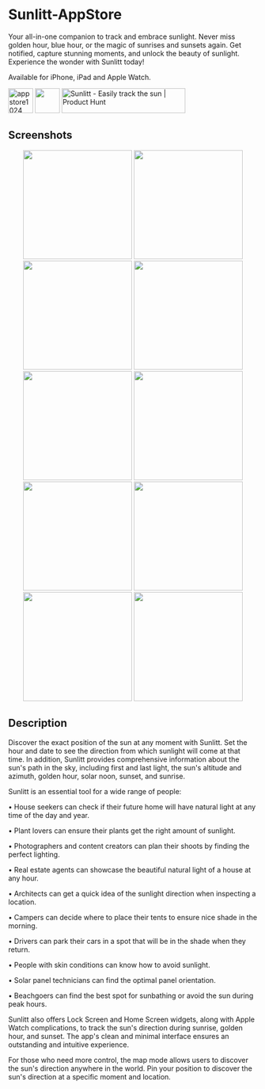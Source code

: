 # Sunlitt-AppStore
Your all-in-one companion to track and embrace sunlight. Never miss golden hour, blue hour, or the magic of sunrises and sunsets again. Get notified, capture stunning moments, and unlock the beauty of sunlight. Experience the wonder with Sunlitt today!

Available for iPhone, iPad and Apple Watch.

<img height="50" alt="appstore1024" src="https://user-images.githubusercontent.com/55358113/235526907-c36a3275-6c1c-4c19-8907-f454e4f358e2.png"> [<img src="https://user-images.githubusercontent.com/55358113/174020637-ca23803f-341c-48ce-b896-1fd4b7423310.svg" height="50">](https://apps.apple.com/app/litt/id1628751457)
<a href="https://www.producthunt.com/posts/sunlitt?utm_source=badge-featured&utm_medium=badge&utm_souce=badge-sunlitt" target="_blank"><img src="https://api.producthunt.com/widgets/embed-image/v1/featured.svg?post_id=405401&theme=light" alt="Sunlitt - Easily&#0032;track&#0032;the&#0032;sun | Product Hunt" style="width: 250px; height: 50px;" width="250" height="54" /></a>

## Screenshots

<p align="center">
<img width=220 src="https://github.com/Sunlitt/Sunlitt-AppStore/assets/55358113/96bda603-3ad7-4133-beb3-f4f789780e63" /> <img width=220 src="https://github.com/Sunlitt/Sunlitt-AppStore/assets/55358113/ed70871a-d937-499d-b9a9-d466085b5b1b" /> <img width=220 src="https://github.com/Sunlitt/Sunlitt-AppStore/assets/55358113/dbe4bd66-d0d4-410f-a3c5-b7f4d91b2a29" /> <img width=220 src="https://github.com/Sunlitt/Sunlitt-AppStore/assets/55358113/38eecaa1-0628-4ab4-903c-2792115f349c" /> <img width=220 src="https://github.com/Sunlitt/Sunlitt-AppStore/assets/55358113/31a276e9-700e-4b72-b120-c99260a22d16" /> <img width=220 src="https://github.com/Sunlitt/Sunlitt-AppStore/assets/55358113/34b2480b-478b-4415-b47f-21cc18f8c08c" /> <img width=220 src="https://github.com/Sunlitt/Sunlitt-AppStore/assets/55358113/75ba12a7-1c28-41b2-8611-7203447fbeed" /> <img width=220 src="https://github.com/Sunlitt/Sunlitt-AppStore/assets/55358113/93457437-69bc-4114-9ac6-2534047a8d8a" /> <img width=220 src="https://github.com/Sunlitt/Sunlitt-AppStore/assets/55358113/7200c9ed-a601-4291-a991-ea7f266de8bc" /> <img width=220 src="https://github.com/Sunlitt/Sunlitt-AppStore/assets/55358113/bb804e31-c1d5-457c-84db-a1f2424e74a8" />
</p>

## Description
Discover the exact position of the sun at any moment with Sunlitt. Set the hour and date to see the direction from which sunlight will come at that time. 
In addition, Sunlitt provides comprehensive information about the sun's path in the sky, including first and last light, the sun's altitude and azimuth, golden hour, solar noon, sunset, and sunrise.


Sunlitt is an essential tool for a wide range of people:

• House seekers can check if their future home will have natural light at any time of the day and year.

• Plant lovers can ensure their plants get the right amount of sunlight.

• Photographers and content creators can plan their shoots by finding the perfect lighting.

• Real estate agents can showcase the beautiful natural light of a house at any hour.

• Architects can get a quick idea of the sunlight direction when inspecting a location.

• Campers can decide where to place their tents to ensure nice shade in the morning.

• Drivers can park their cars in a spot that will be in the shade when they return.

• People with skin conditions can know how to avoid sunlight.

• Solar panel technicians can find the optimal panel orientation.

• Beachgoers can find the best spot for sunbathing or avoid the sun during peak hours.


Sunlitt also offers Lock Screen and Home Screen widgets, along with Apple Watch complications, to track the sun's direction during sunrise, golden hour, and sunset. The app's clean and minimal interface ensures an outstanding and intuitive experience.

For those who need more control, the map mode allows users to discover the sun's direction anywhere in the world. Pin your position to discover the sun's direction at a specific moment and location.
